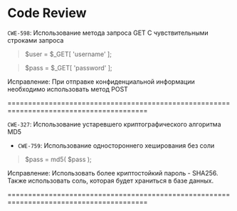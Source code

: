 # Code Review

`CWE-598`: Использование метода запроса GET С чувствительными строками запроса

> $user = $_GET[ 'username' ];

> $pass = $_GET[ 'password' ];

Исправление: При отправке конфиденциальной информации необходимо использовать метод POST

========================================================================================

`CWE-327`: Использование устаревшего криптографического алгоритма MD5
+ `CWE-759`: Использование одностороннего хеширования без соли 

> $pass = md5( $pass );

Исправление: Использовать более криптостойкий пароль - SHA256. Также использовать соль, которая будет храниться в базе данных.

========================================================================================
